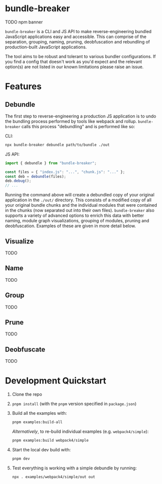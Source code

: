 # bundle-breaker

TODO npm banner

`bundle-breaker` is a CLI and JS API to make reverse-engineering bundled JavaScript applications easy and accessible. This can comprise of the separation, grouping, naming, pruning, deobfuscation and rebundling of production-built JavaScript applications.

The tool aims to be robust and tolerant to various bundler configurations. If you find a config that doesn't work as you'd expect and the relevant option(s) are not listed in our known limitations please raise an issue.

# Features

## Debundle

The first step to reverse-engineering a production JS application is to undo the bundling process performed by tools like webpack and rollup. `bundle-breaker` calls this process "debundling" and is performed like so:

CLI:

```sh
npx bundle-breaker debundle path/to/bundle ./out
```

JS API:

```javascript
import { debundle } from "bundle-breaker";

const files = { "index.js": "...", "chunk.js": "..." };
const deb = debundle(files);
deb.debug();
// ...
```

Running the command above will create a debundled copy of your original application in the `./out/` directory. This consists of a modified copy of all your original bundle chunks and the individual modules that were contained in the chunks (now separated out into their own files). `bundle-breaker` also supports a variety of advanced options to enrich this data with better naming, module graph visualizations, grouping of modules, pruning and deobfuscation. Examples of these are given in more detail below.

## Visualize

TODO

## Name

TODO

## Group

TODO

## Prune

TODO

## Deobfuscate

TODO

# Development Quickstart

1. Clone the repo
2. `pnpm install` (with the `pnpm` version specified in `package.json`)
3. Build all the examples with:

   ```sh
   pnpm examples:build-all
   ```

   _Alternatively_, to re-build individual examples (e.g. `webpack4/simple`):

   ```sh
   pnpm examples:build webpack4/simple
   ```

4. Start the local dev build with:

   ```sh
   pnpm dev
   ```

5. Test everything is working with a simple debundle by running:

   ```sh
   npx . examples/webpack4/simple/out out
   ```
